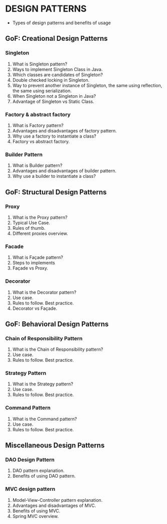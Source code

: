 
# DESIGN PATTERNS
  - Types of design patterns and benefits of usage
## GoF: Creational Design Patterns
### Singleton
1.	What is Singleton pattern?
2.	Ways to implement Singleton Class in Java.
3.	Which classes are candidates of Singleton?
4.	Double checked locking in Singleton.
5.	Way to prevent another instance of Singleton, the same using reflection, the same using serialization.
6.	When Singleton not a Singleton in Java?
7.	Advantage of Singleton vs Static Class.
###  Factory & abstract factory
1.	What is Factory pattern?
2.	Advantages and disadvantages of factory pattern.
3.	Why use a factory to instantiate a class?
4.	Factory vs abstract factory.
### Builder Pattern
1.	What is Builder pattern?
2.	Advantages and disadvantages of builder pattern.
3.	Why use a builder to instantiate a class?

## GoF: Structural Design Patterns
### Proxy
1.	What is the Proxy pattern?
2.	Typical Use Case.
3.	Rules of thumb.
4.	Different proxies overview.
### Facade
1.	What is Façade pattern?
2.	Steps to implements
3.	Façade vs Proxy.
### Decorator
1.	What is the Decorator pattern?
2.	Use case.
3.	Rules to follow. Best practice.
4.	Decorator vs Façade.


## GoF: Behavioral Design Patterns
### Chain of Responsibility Pattern
1.	What is the Chain of Responsibility pattern?
2.	Use case.
3.	Rules to follow. Best practice.
### Strategy Pattern
1.	What is the Strategy pattern?
2.	Use case.
3.	Rules to follow. Best practice.

### Command Pattern
1.	What is the Command pattern?
2.	Use case.
3.	Rules to follow. Best practice.


## Miscellaneous Design Patterns
### DAO Design Pattern
1.	DAO pattern explanation.
2.	Benefits of using DAO pattern.

### MVC design pattern
1.	Model-View-Controller pattern explanation.
2.	Advantages and disadvantages of MVC.
3.	Benefits of using MVC.
4.	Spring MVC overview.
